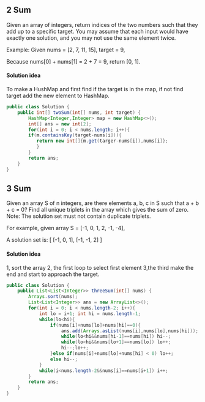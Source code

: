 ## 2 Sum
<p>  Given an array of integers, return indices of the two numbers such that they add up to a specific target.
You may assume that each input would have exactly one solution, and you may not use the same element twice.</p>

Example:
Given nums = [2, 7, 11, 15], target = 9,

Because nums[0] + nums[1] = 2 + 7 = 9,
return [0, 1].
#### Solution idea
To make a HushMap and first find if the target is in the map, if not find target add the new element to HashMap.
```java
public class Solution {
    public int[] twoSum(int[] nums, int target) {
        HashMap<Integer,Integer> map = new HashMap<>();
        int[] ans = new int[2];
        for(int i = 0; i < nums.length; i++){
        if(m.containsKey(target-nums[i])){
           return new int[]{m.get(targer-nums[i]),nums[i]};
           }
        }
        return ans;
    }
}
```
## 3 Sum
Given an array S of n integers, are there elements a, b, c in S such that a + b + c = 0? Find all unique triplets in the array which gives the sum of zero.
Note: The solution set must not contain duplicate triplets.

For example, given array S = [-1, 0, 1, 2, -1, -4],

A solution set is:
[
  [-1, 0, 1],
  [-1, -1, 2]
]
#### Solution idea
1, sort the array 2, the first loop to select first element 3,the third make the end and start to approach the target.
```java
public class Solution {
    public List<List<Integer>> threeSum(int[] nums) {
        Arrays.sort(nums);
        List<List<Integer>> ans = new ArrayList<>();
        for(int i = 0; i < nums.length-2; i++){
            int lo = i+1; int hi = nums.length-1;
            while(lo<hi){
                if(nums[i]+nums[lo]+nums[hi]==0){
                    ans.add(Arrays.asList(nums[i],nums[lo],nums[hi]));
                    while(lo<hi&&nums[hi-1]==nums[hi]) hi--;
                    while(lo<hi&&nums[lo+1]==nums[lo]) lo++;
                    hi--;lo++;
                }else if(nums[i]+nums[lo]+nums[hi] < 0) lo++;
                else hi--;
            }
            while(i<nums.length-2&&nums[i]==nums[i+1]) i++;
        }
        return ans;
    }
}
```
